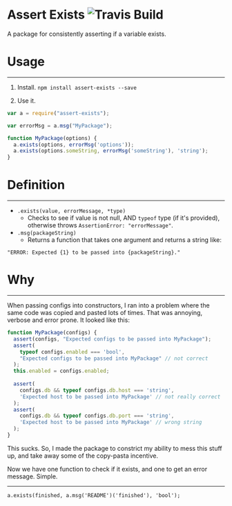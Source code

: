 # Assert Exists ![Travis Build](https://travis-ci.org/ghmeier/assert-exists.svg?branch=master)
A package for consistently asserting if a variable exists.

# Usage
---
1. Install.
`npm install assert-exists --save`

2. Use it.
```javascript
var a = require("assert-exists");

var errorMsg = a.msg("MyPackage");

function MyPackage(options) {
  a.exists(options, errorMsg('options'));
  a.exists(options.someString, errorMsg('someString'), 'string');
}
```

# Definition
---
* `.exists(value, errorMessage, *type)`
  * Checks to see if value is not null, AND `typeof` type (if it's provided), otherwise throws `AssertionError: "errorMessage"`.
* `.msg(packageString)`
  * Returns a function that takes one argument and returns a string like: 
```
"ERROR: Expected {1} to be passed into {packageString}."
```

# Why
---
When passing configs into constructors, I ran into a problem where the same code was copied and pasted lots of times. That was annoying, verbose and error prone. It looked like this:
```javascript
function MyPackage(configs) {
  assert(configs, "Expected configs to be passed into MyPackage");
  assert(
    typeof configs.enabled === 'bool',
    "Expected configs to be passed into MyPackage" // not correct
  );
  this.enabled = configs.enabled;
  
  assert(
    configs.db && typeof configs.db.host === 'string',
    'Expected host to be passed into MyPackage' // not really correct
  );
  assert(
    configs.db && typeof configs.db.port === 'string',
    'Expected host to be passed into MyPackage' // wrong string
  );
}
```
This sucks. So, I made the package to constrict my ability to mess this stuff up, and take away some of the copy-pasta incentive.

Now we have one function to check if it exists, and one to get an error message. Simple.

---
`a.exists(finished, a.msg('README')('finished'), 'bool');`
